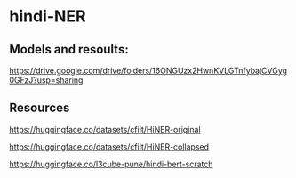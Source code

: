 # hindi-NER

## Models and resoults: 

https://drive.google.com/drive/folders/16ONGUzx2HwnKVLGTnfybajCVGyg0GFzJ?usp=sharing 

## Resources

https://huggingface.co/datasets/cfilt/HiNER-original

https://huggingface.co/datasets/cfilt/HiNER-collapsed

https://huggingface.co/l3cube-pune/hindi-bert-scratch
